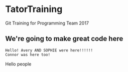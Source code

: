 # TatorTraining
Git Training for Programming Team 2017

## We're going to make great code here

```
Hello! Avery AND SOPHIE were here!!!!!!
Connor was here too!
```

Hello people
